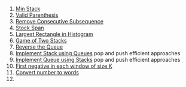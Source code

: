 1. [Min Stack](https://leetcode.com/problems/min-stack/)
2. [Valid Parenthesis](https://leetcode.com/problems/valid-parentheses/)
3. [Remove Consecutive Subsequence]()
4. [Stock Span](https://practice.geeksforgeeks.org/problems/stock-span-problem-1587115621/1)
5. [Largest Rectangle in Histogram](https://leetcode.com/problems/largest-rectangle-in-histogram/)
6. [Game of Two Stacks](https://www.hackerrank.com/challenges/game-of-two-stacks/problem)
7. [Reverse the Queue](https://www.codingninjas.com/studio/problem-details/reversing-queue_1170046)
8. [Implement Stack using Queues](https://leetcode.com/problems/implement-stack-using-queues/) pop and push efficient approaches
9. [Implement Queue using Stacks](https://leetcode.com/problems/implement-queue-using-stacks/) pop and push efficient approaches
10. [First negative in each window of size K](https://www.geeksforgeeks.org/first-negative-integer-every-window-size-k/)
11. [Convert number to words](https://www.geeksforgeeks.org/convert-number-to-words/)
12. 
